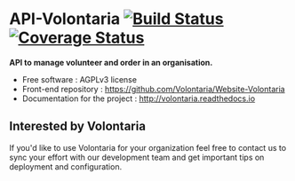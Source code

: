 # API-Volontaria [![Build Status](https://travis-ci.org/Volontaria/API-Volontaria.svg?branch=master)](https://travis-ci.org/Volontaria/API-Volontaria) [![Coverage Status](https://coveralls.io/repos/github/Volontaria/API-Volontaria/badge.svg?branch=master)](https://coveralls.io/github/Volontaria/API-Volontaria?branch=master)

**API to manage volunteer and order in an organisation.**

 - Free software : AGPLv3 license
 - Front-end repository : https://github.com/Volontaria/Website-Volontaria
 - Documentation for the project : http://volontaria.readthedocs.io

## Interested by Volontaria

If you'd like to use Volontaria for your organization feel free to contact us to sync your effort with our 
development team and get important tips on deployment and configuration.
